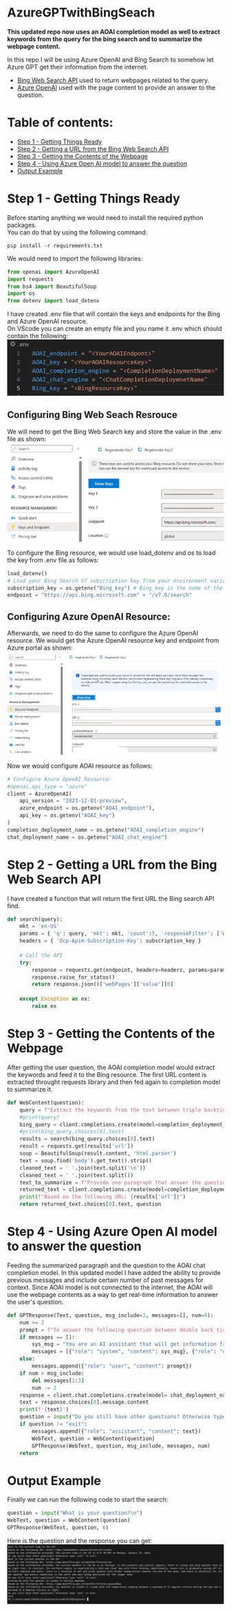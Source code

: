 # AzureGPTwithBingSeach

**This updated repo now uses an AOAI completion model as well to extract keywords from the query for the bing search and to summarize the webpage content.** 

In this repo I will be using Azure OpenAI and Bing Search to somehow let Azure GPT get their information from the internet. 

* [Bing Web Search API](https://learn.microsoft.com/en-us/bing/search-apis/bing-web-search/overview) used to return webpages related to the query. 
* [Azure OpenAI](https://learn.microsoft.com/en-us/azure/ai-services/openai/overview) used with the page content to provide an answer to the question. 

# Table of contents:
- [Step 1 - Getting Things Ready](https://github.com/ABDFMSM/AzureGPTwithBingSeach?tab=readme-ov-file#step-1---getting-things-ready)  
- [Step 2 - Getting a URL from the Bing Web Search API](https://github.com/ABDFMSM/AzureGPTwithBingSeach?tab=readme-ov-file#step-2---getting-a-url-from-the-bing-web-search-api)  
- [Step 3 - Getting the Contents of the Webpage](https://github.com/ABDFMSM/AzureGPTwithBingSeach?tab=readme-ov-file#step-3---getting-the-contents-of-the-webpage)  
- [Step 4 - Using Azure Open AI model to answer the question](https://github.com/ABDFMSM/AzureGPTwithBingSeach?tab=readme-ov-file#step-4---using-azure-open-ai-model-to-answer-the-question)  
- [Output Example](https://github.com/ABDFMSM/AzureGPTwithBingSeach?tab=readme-ov-file#output-example)

# Step 1 - Getting Things Ready
Before starting anything we would need to install the required python packages.  
You can do that by using the following command: 
```
pip install -r requirements.txt
```
We would need to import the following libraries: 
``` Python
from openai import AzureOpenAI
import requests
from bs4 import BeautifulSoup
import os
from dotenv import load_dotenv
```
I have created .env file that will contain the keys and endpoints for the Bing and Azure OpenAI resource.  
On VScode you can create an empty file and you name it .env which should contain the following: 
  ![EnvFile](Images/EnvFile.png)

## Configuring Bing Web Seach Resrouce
We will need to get the Bing Web Search key and store the value in the .env file as shown: 
![Bing Key](Images/BingKey.png) 

To configure the Bing resource, we would use load_dotenv and os to load the key from .env file as follows: 
``` Python
load_dotenv()
# Load your Bing Search V7 subscription key from your environment variable.
subscription_key = os.getenv("Bing_key") # Bing_key is the name of the variable containing the Bing resource key in .env file. 
endpoint = "https://api.bing.microsoft.com" + "/v7.0/search"
```

## Configuring Azure OpenAI Resource: 
Afterwards, we need to do the same to configure the Azure OpenAI resource. 
We would get the Azure OpenAI resource key and endpoint from Azure portal as shown: 
  ![AOAIKey&Endpoint](Images/AOAIKey&Endpoint.png) 

Now we would configure AOAI resource as follows: 
``` Python
# Configure Azure OpenAI Resource: 
#openai.api_type = "azure"
client = AzureOpenAI(
    api_version = "2023-12-01-preview",
    azure_endpoint = os.getenv("AOAI_endpoint"),
    api_key = os.getenv("AOAI_key")
)
completion_deployment_name = os.getenv("AOAI_completion_engine")
chat_deployment_name = os.getenv("AOAI_chat_engine")
```

# Step 2 - Getting a URL from the Bing Web Search API
I have created a function that will return the first URL the Bing search API find. 
``` Python
def search(query):
    mkt = 'en-US'
    params = { 'q': query, 'mkt': mkt, 'count':5, 'responseFilter': ['Webpages']}
    headers = { 'Ocp-Apim-Subscription-Key': subscription_key }

    # Call the API
    try:
        response = requests.get(endpoint, headers=headers, params=params)
        response.raise_for_status()
        return response.json()['webPages']['value'][0]

    except Exception as ex:
        raise ex
```

# Step 3 - Getting the Contents of the Webpage
After getting the user question, the AOAI completion model would extract the keywords and feed it to the Bing resource. The first URL content is extracted throught requests library and then fed again to completion model to summarize it.
``` Python
def WebContent(question):
    query = f"Extract the keywords from the text between triple backticks ```{question}``` in order to formulate a bing search query"
    #print(query)
    bing_query = client.completions.create(model=completion_deployment_name, prompt=query)
    #print(bing_query.choices[0].text)
    results = search(bing_query.choices[0].text)
    result = requests.get(results['url'])
    soup = BeautifulSoup(result.content, 'html.parser')
    text = soup.find('body').get_text().strip()
    cleaned_text = ' '.join(text.split('\n'))
    cleaned_text = ' '.join(text.split())
    text_to_summarize = f"Provide one paragraph that answer the question between double back ticks ``{question}`` using information between triple backticks ```{cleaned_text}```"
    returned_text = client.completions.create(model=completion_deployment_name, prompt=text_to_summarize, max_tokens=1024)
    print(f"Based on the following URL: {results['url']}")
    return returned_text.choices[0].text, question
```

# Step 4 - Using Azure Open AI model to answer the question
Feeding the summarized paragraph and the question to the AOAI chat completion model. In this updated model I have added the ability to provide previous messages and include certain number of past messages for context. 
Since AOAI model is not connected to the internet, the AOAI will use the webpage contents as a way to get real-time information to answer the user's question. 
``` Python
def GPTResponse(Text, question, msg_include=2, messages=[], num=0):
    num += 2
    prompt = f"To answer the following question between double back ticks ``{question}``, use the following information between the triple backticks ```{Text}``` ."
    if messages == []:
        sys_msg = "You are an AI assistant that will get information from the first URL in the Bing search so you are somehow getting information from the internet, and you have to use that information to provide an answer to the question"
        messages = [{"role": "system", "content": sys_msg}, {"role": "user", "content": prompt}]
    else:
        messages.append({"role": "user", "content": prompt})
    if num > msg_include: 
        del messages[1:3]
        num -= 2
    response = client.chat.completions.create(model= chat_deployment_name, messages=messages)
    text = response.choices[0].message.content
    print(f'{text}')    
    question = input("Do you still have other questions? Otherwise type 'exit' to exit:\n")
    if question != "exit":
        messages.append({"role": "assistant", "content": text})
        WebText, question = WebContent(question)
        GPTResponse(WebText, question, msg_include, messages, num)
    return         

```

# Output Example
Finally we can run the following code to start the search: 
``` Python
question = input("What is your question?\n")
WebText, question = WebContent(question)
GPTResponse(WebText, question, 6)
```
Here is the question and the response you can get: 
  ![Example](Images/Example.png)




